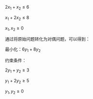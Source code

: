 $2x_1 + x_2 \leq 6$

$x_1 + 2x_2 \leq 8$

$x_1, x_2 \geq 0$

通过将原始问题转化为对偶问题，可以得到：

最小化：$6y_1 + 8y_2$

约束条件：

$2y_1 + y_2 \geq 3$

$y_1 + 2y_2 \geq 5$

$y_1, y_2 \geq 0$